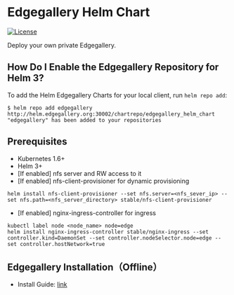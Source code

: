 # Edgegallery Helm Chart
[![License](https://img.shields.io/badge/License-Apache%202.0-blue.svg)](https://opensource.org/licenses/Apache-2.0)

Deploy your own private Edgegallery.

## How Do I Enable the Edgegallery Repository for Helm 3?

To add the Helm Edgegallery Charts for your local client, run `helm repo add`:

```
$ helm repo add edgegallery http://helm.edgegallery.org:30002/chartrepo/edgegallery_helm_chart
"edgegallery" has been added to your repositories
```

## Prerequisites
* Kubernetes 1.6+
* Helm 3+
* [If enabled] nfs server and RW access to it
* [If enabled] nfs-client-provisioner for dynamic provisioning
```
helm install nfs-client-provisioner --set nfs.server=<nfs_sever_ip> --set nfs.path=<nfs_server_directory> stable/nfs-client-provisioner 
```
* [If enabled] nginx-ingress-controller for ingress
```
kubectl label node <node_name> node=edge
helm install nginx-ingress-controller stable/nginx-ingress --set controller.kind=DaemonSet --set controller.nodeSelector.node=edge --set controller.hostNetwork=true
```
## Edgegallery Installation（Offline）
* Install Guide: [link](https://gitee.com/edgegallery/installer/blob/Release-v1.5/ansible_install/README-cn.md)
